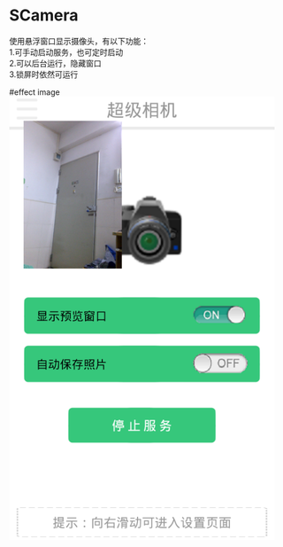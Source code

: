 # SCamera
使用悬浮窗口显示摄像头，有以下功能：  
1.可手动启动服务，也可定时启动  
2.可以后台运行，隐藏窗口  
3.锁屏时依然可运行  

#effect image
![[image]](https://github.com/HiRaygo/SCamera/blob/master/Images/D.jpg)
